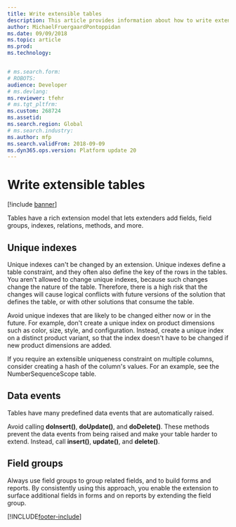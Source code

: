 ```yaml
---
title: Write extensible tables
description: This article provides information about how to write extensible tables.
author: MichaelFruergaardPontoppidan
ms.date: 09/09/2018
ms.topic: article
ms.prod: 
ms.technology: 


# ms.search.form: 
# ROBOTS: 
audience: Developer
# ms.devlang: 
ms.reviewer: tfehr
# ms.tgt_pltfrm: 
ms.custom: 268724
ms.assetid: 
ms.search.region: Global
# ms.search.industry: 
ms.author: mfp
ms.search.validFrom: 2018-09-09
ms.dyn365.ops.version: Platform update 20
---
```


# Write extensible tables
[!include [banner](../includes/banner.md)]

Tables have a rich extension model that lets extenders add fields, field groups, indexes, relations, methods, and more.

## Unique indexes
Unique indexes can't be changed by an extension. Unique indexes define a table constraint, and they often also define the key of the rows in the tables. You aren't allowed to change unique indexes, because such changes change the nature of the table. Therefore, there is a high risk that the changes will cause logical conflicts with future versions of the solution that defines the table, or with other solutions that consume the table.

Avoid unique indexes that are likely to be changed either now or in the future. For example, don't create a unique index on product dimensions such as color, size, style, and configuration. Instead, create a unique index on a distinct product variant, so that the index doesn't have to be changed if new product dimensions are added.

If you require an extensible uniqueness constraint on multiple columns, consider creating a hash of the column's values. For an example, see the NumberSequenceScope table.

## Data events
Tables have many predefined data events that are automatically raised.

Avoid calling **doInsert()**, **doUpdate()**, and **doDelete()**. These methods prevent the data events from being raised and make your table harder to extend. Instead, call **insert()**, **update()**, and **delete()**.

## Field groups
Always use field groups to group related fields, and to build forms and reports. By consistently using this approach, you enable the extension to surface additional fields in forms and on reports by extending the field group.


[!INCLUDE[footer-include](../../../includes/footer-banner.md)]